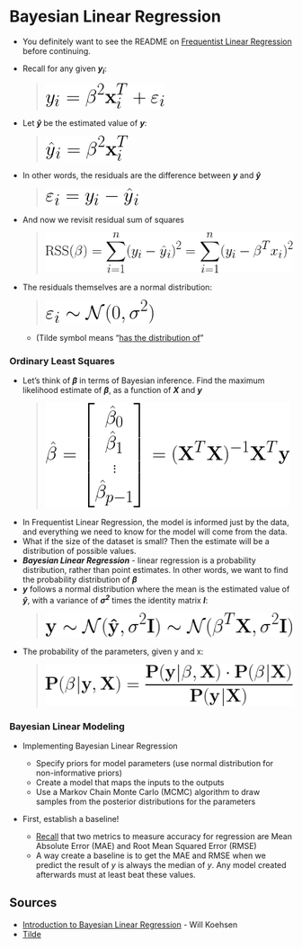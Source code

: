 # Bayesian Linear Regression

* You definitely want to see the README on [Frequentist Linear Regression](./frequentist-linear-regression.md) before continuing.


* Recall for any given <strong><em>y<sub>i</sub></em></strong>:
  > ![solve transpose](./img/90a1dee8-ff6f-458e-b2b8-54f7a9c1febb.png)<!--
    y_i = \beta^2\mathbf{x}_i^{T} + \varepsilon_i
    -->
* Let <strong><em>y&#770;</em></strong> be the estimated value of <strong><em>y</em></strong>:
  > ![solve transpose](./img/d306a846-283d-4206-ba27-3a8519cc20be.png)<!--
    \hat{y}_i = \beta^2\mathbf{x}_i^{T}
    -->
* In other words, the residuals are the difference between <strong><em>y</em></strong> and <strong><em>y&#770;</em></strong>
  > ![residuals difference](./img/04984212-b315-4f78-82ba-1a23a19ebefd.png)<!--
    \varepsilon_i = y_i - \^{y}_i
    -->
* And now we revisit residual sum of squares
  > ![rss again](./img/1445dcf3-3c02-4bc5-9e49-cf344da8013e.png)<!--
    {\mathrm{RSS}(\beta) = \sum_{i=1}^n(y_i-\hat{y}_i)^2=
    \sum_{i=1}^n(y_i-\beta^Tx_i)^2}
    -->
* The residuals themselves are a normal distribution:
  > ![residuals distribution](./img/ce0795a8-454a-4f73-8417-4295d05d50d2.png)<!--
    \varepsilon_i \sim \mathcal{N}(0,\sigma^2)
    -->
  * (Tilde symbol means &ldquo;[has the distribution of](http://mathworld.wolfram.com/Tilde.html)&rdquo;

### Ordinary Least Squares

* Let&rsquo;s think of <strong><em>&beta;</em></strong> in terms of Bayesian inference. Find the maximum likelihood estimate of <strong><em>&beta;</em></strong>,  as a function of <strong><em>X</em></strong> and <strong><em>y</em></strong>
  > ![ordinary least squares](./img/6536ab7a-f606-41e6-a5c8-d3642ace9754.png)<!--
    \hat{\beta} =
    \begin{bmatrix}\hat{\beta}_0\\ \hat{\beta}_1\\\vdots\\ \hat{\beta}_{p-1} \end{bmatrix} =
    (\mathit{\mathbf{X}}^T\mathit{\mathbf{X}})^{-1}\mathit{\mathbf{X}}^T\mathit{\mathbf{y}}
    -->
* In Frequentist Linear Regression, the model is informed just by the data, and everything we need to know for the model will come from the data.
* What if the size of the dataset is small? Then the estimate will be a distribution of possible values.
* <strong><em>Bayesian Linear Regression</em></strong> - linear regression is a probability distribution, rather than point estimates. In other words, we want to find the probability distribution of <strong><em>&beta;</em></strong>
* <strong><em>y</em></strong> follows a normal distribution where the mean is the estimated value of <strong><em>y&#770;</em></strong>, with a variance of <strong><em>&sigma;<sup>2</sup></em></strong> times the identity matrix <strong><em>I</em></strong>:
  > ![y distribution](./img/4c7a2117-99c7-4d36-b804-6ae31ea7abf7.png)<!--
    \mathbf{y} \sim \mathcal{N}(\mathbf{\hat{y}},\sigma^2\mathbf{I}) \sim
    \mathcal{N}(\beta^T\mathbf{X},\sigma^2\mathbf{I})
    -->
* The probability of the parameters, given y and x:
  > ![parameters bayes](./img/fa191f32-83f9-4732-8f49-6d81edf74abb.png)<!--
    \mathbf{P}(\beta|\mathbf{y}, \mathbf{X}) =
    \frac{\mathbf{P}(\mathbf{y}|\beta, \mathbf{X}) \cdot \mathbf{P}(\beta|\mathbf{X})}{\mathbf{P}(\mathbf{y}|\mathbf{X})}
    -->

### Bayesian Linear Modeling

* Implementing Bayesian Linear Regression
  * Specify priors for model parameters (use normal distribution for non-informative priors)
  * Create a model that maps the inputs to the outputs
  * Use a Markov Chain Monte Carlo (MCMC) algorithm to draw samples from the posterior distributions for the parameters

* First, establish a baseline!
  * [Recall](./frequentist-linear-regression.md#metrics) that two metrics to measure accuracy for regression are Mean Absolute Error (MAE) and Root Mean Squared Error (RMSE)
  * A way create a baseline is to get the MAE and RMSE when we predict the result of <em>y</em> is always the median of <em>y</em>. Any model created afterwards must at least beat these values.

## Sources

* [Introduction to Bayesian Linear Regression](https://towardsdatascience.com/introduction-to-bayesian-linear-regression-e66e60791ea7) - Will Koehsen
* [Tilde](http://mathworld.wolfram.com/Tilde.html)

